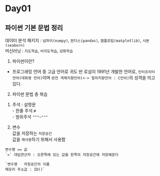 # Day01  

## 파이썬 기본 문법 정리  
데이터 분석 패키지 : `넘파이(numpy)`, `판다스(pandas)`, `맵플로립(matplotlib)`, `시본(seaborn)`  
머신러닝 : `지도학습`, `비지도학습`, `강화학습`  

1. 파이썬이란?  
- 프로그래밍 언어 중 고급 언어로 귀도 반 로섬이 1991년 개발한 언어로, `인터프리터 언어(대화영 언어)`이며 `완전 객체지향언어(<-> 절차지향언어 : C언어)`의 성격을 띄고 있다.  

2. 파이썬 문법 총 복습  
  1) 주석 : 설명문  
    - 한줄 주석 `#`  
    - 범위주석 `"""~"""`  

  2) 변수  
    값을 저장하는 `저장공간`  
    값을 `재사용`하기 위해서 사용함  

    변수명 == 값  
    `=` 대입연산자 : 오른쪽에 있는 값을 왼쪽의 저장공간에 저장해준다

    `변수명   저장공간의 이름  
    메모리 주소값 : ID()`
